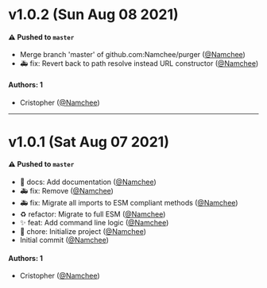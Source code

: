 # v1.0.2 (Sun Aug 08 2021)

#### ⚠️ Pushed to `master`

- Merge branch 'master' of github.com:Namchee/purger ([@Namchee](https://github.com/Namchee))
- :ambulance: fix: Revert back to path resolve instead URL constructor ([@Namchee](https://github.com/Namchee))

#### Authors: 1

- Cristopher ([@Namchee](https://github.com/Namchee))

---

# v1.0.1 (Sat Aug 07 2021)

#### ⚠️ Pushed to `master`

- :memo: docs: Add documentation ([@Namchee](https://github.com/Namchee))
- :ambulance: fix: Remove ([@Namchee](https://github.com/Namchee))
- :ambulance: fix: Migrate all imports to ESM compliant methods ([@Namchee](https://github.com/Namchee))
- :recycle: refactor: Migrate to full ESM ([@Namchee](https://github.com/Namchee))
- :sparkles: feat: Add command line logic ([@Namchee](https://github.com/Namchee))
- :tada: chore: Initialize project ([@Namchee](https://github.com/Namchee))
- Initial commit ([@Namchee](https://github.com/Namchee))

#### Authors: 1

- Cristopher ([@Namchee](https://github.com/Namchee))
